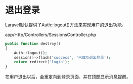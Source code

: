 # 退出登录

Laravel默认提供了Auth::logout()方法来实现用户的退出功能。  

app/Http/Controllers/SessionsController.php
```php
public function destroy()
{
    Auth::logout();
    session()->flash('success', '已成功退出登录');
    return redirect('login');
}
```
在用户退出以后，会重定向到登录页面，并在顶部显示消息提醒。